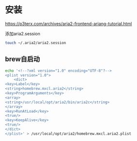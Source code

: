 # 安装

<https://p3terx.com/archives/aria2-frontend-ariang-tutorial.html>

添加aria2.session

```sh
touch ~/.aria2/aria2.session
```

## brew自启动

```sh
echo '<!--?xml version="1.0" encoding="UTF-8"?-->
<plist version="1.0">
    <dict>
<key>Label</key>
<string>homebrew.mxcl.aria2</string>
<key>ProgramArguments</key>
<array>
<string>/usr/local/opt/aria2/bin/aria2c</string>
</array>
<key>RunAtLoad</key>
<true/>
<key>KeepAlive</key>
<true/>
</dict>
</plist>' > /usr/local/opt/aria2/homebrew.mxcl.aria2.plist
```
